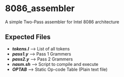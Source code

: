# 8086_assembler
A simple Two-Pass assembler for Intel 8086 architecture

## Expected Files
* ***tokens.l*** --> List of all tokens
* ***pass1.y*** --> Pass 1 Grammers
* ***pass2.y*** --> Pass 2 Grammers
* ***nasm.sh*** --> Script to compile and execute
* ***OPTAB*** --> Static Op-code Table (Plain text file)
